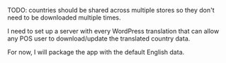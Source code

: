 TODO: countries should be shared across multiple stores so they don't need to be downloaded multiple times.

I need to set up a server with every WordPress translation that can allow any POS user to download/update the translated country data.

For now, I will package the app with the default English data.
